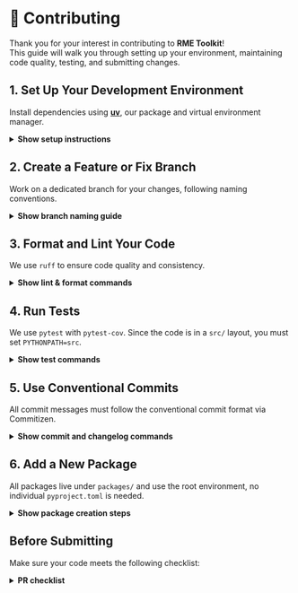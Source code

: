 # 🤝 Contributing

Thank you for your interest in contributing to **RME Toolkit**!  
This guide will walk you through setting up your environment, maintaining code quality, testing, and submitting changes.

## 1. Set Up Your Development Environment

Install dependencies using [**uv**](https://github.com/astral-sh/uv), our package and virtual environment manager.

<details>
<summary><strong>Show setup instructions</strong></summary>

```bash
# Clone the repository
git clone https://github.com/reverseame/rme-toolkit.git
cd rme-toolkit
```

```bash
# Create and activate virtual environment
uv venv
source venv/bin/activate    # On Windows: .\venv\Scripts\activate
```

```bash
# Install dependencies from the global pyproject.toml
# Create and activate virtual environment
uv pip install -r requirements.txt
```

```bash
# Install pre-commit hooks
pre-commit install
```

> [!NOTE]
> if `uv` is not installed, you can install it with: `curl -LsSf https://astral.sh/uv/install.sh | sh`

</details>

## 2. Create a Feature or Fix Branch

Work on a dedicated branch for your changes, following naming conventions.

<details> <summary><strong>Show branch naming guide</strong></summary>

```bash
# Use one of the following formats
git checkout -b feat/your-feature-name
git checkout -b fix/short-bug-description
```

</details>

## 3. Format and Lint Your Code

We use `ruff` to ensure code quality and consistency.

<details> <summary><strong>Show lint & format commands</strong></summary>

```bash
# Check for lint issues
ruff check .
```

```bash
# Auto-format the code
ruff format .
```

```bash
# (Optional) Run pre-commit hooks manually
pre-commit run --all-files
```

</details>

## 4. Run Tests

We use `pytest` with `pytest-cov`.
Since the code is in a `src/` layout, you must set `PYTHONPATH=src`.

<details> <summary><strong>Show test commands</strong></summary>

```bash
# Run the full test suite with coverage
PYTHONPATH=src pytest --cov=src tests
```

```bash
# Or test a specific package
PYTHONPATH=src pytest packages/my_package/tests
```

</details>

## 5. Use Conventional Commits

All commit messages must follow the conventional commit format via Commitizen.

<details> <summary><strong>Show commit and changelog commands</strong></summary>

```bash
# Create a commit with Commitizen
cz commit
```

```bash
# (Optional) Bump version and generate changelog
cz bump --changelog
```

</details>

## 6. Add a New Package

All packages live under `packages/` and use the root environment, no individual `pyproject.toml` is needed.

<details> <summary><strong>Show package creation steps</strong></summary>

```bash
# Create a new package folder
mkdir packages/my_package
```

```bash
# (Optional) Add tests folder
mkdir -p packages/my_package/tests
```

```bash
# Initialize pyproject.toml using uv
uv init
```

</details>

## Before Submitting

Make sure your code meets the following checklist:

<details> <summary><strong>PR checklist</strong></summary>

- Code is linted (`ruff check .`) and formatted (`ruff format .`)
- All tests pass (`PYTHONPATH=src pytest`)
- Commits follow conventional commit standards (`cz commit`)
- Version bumped and changelog updated (if needed)
- PR targets the `dev` branch

</details>
